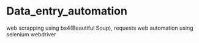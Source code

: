 # Data_entry_automation
web scrapping using bs4(Beautiful Soup), requests
web automation using selenium webdriver
